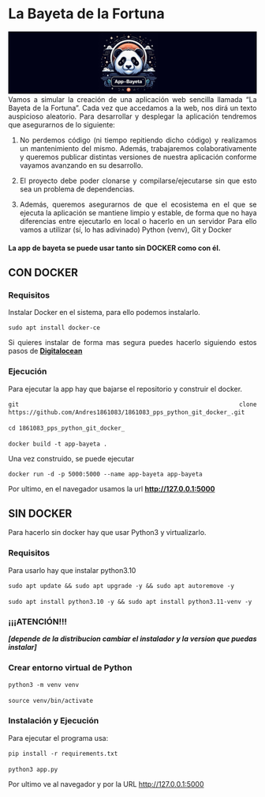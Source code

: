 # La Bayeta de la Fortuna
<div style="text-align: justify;">
<img src="icon.png"/>
Vamos a simular la creación de una aplicación web sencilla llamada “La
Bayeta de la Fortuna”. Cada vez que accedamos a la web, nos dirá un
texto auspicioso aleatorio. Para desarrollar y desplegar la aplicación
tendremos que asegurarnos de lo siguiente:

1.  No perdemos código (ni tiempo repitiendo dicho código) y
realizamos un mantenimiento del mismo. Además, trabajaremos
colaborativamente y queremos publicar distintas versiones de
nuestra aplicación conforme vayamos avanzando en su desarrollo.

1. El proyecto debe poder clonarse y compilarse/ejecutarse sin que
esto sea un problema de dependencias.

1.  Además, queremos asegurarnos de que el ecosistema en el que se ejecuta la aplicación se mantiene limpio y estable, de forma que no haya diferencias entre ejecutarlo en local o hacerlo en un servidor
Para ello vamos a utilizar (sí, lo has adivinado) Python (venv), Git y Docker


#### La app de bayeta se puede usar tanto sin DOCKER como con él.

## CON DOCKER

### Requisitos
Instalar Docker en el sistema, para ello podemos instalarlo.
```
sudo apt install docker-ce
```

Si quieres instalar de forma mas segura puedes hacerlo siguiendo estos pasos de **[Digitalocean](https://www.digitalocean.com/community/tutorials/how-to-install-and-use-docker-on-ubuntu-20-04)**


### Ejecución
Para ejecutar la app hay que bajarse el repositorio y construir el docker.
```
git clone https://github.com/Andres1861083/1861083_pps_python_git_docker_.git

cd 1861083_pps_python_git_docker_

docker build -t app-bayeta .
```

Una vez construido, se puede ejecutar
```
docker run -d -p 5000:5000 --name app-bayeta app-bayeta
```

Por ultimo, en el navegador usamos la url **http://127.0.0.1:5000**

## SIN DOCKER

Para hacerlo sin docker hay que usar Python3 y virtualizarlo.

### Requisitos
Para usarlo hay que instalar python3.10 


```
sudo apt update && sudo apt upgrade -y && sudo apt autoremove -y

sudo apt install python3.10 -y && sudo apt install python3.11-venv -y
```
### ¡¡¡ATENCIÓN!!! 
***[depende de la distribucion cambiar el instalador y la version que puedas instalar]***


### Crear entorno virtual de Python
```
python3 -m venv venv

source venv/bin/activate

```

### Instalación y Ejecución

Para ejecutar el programa usa:
```
pip install -r requirements.txt

python3 app.py
```
Por ultimo ve al navegador y por la URL http://127.0.0.1:5000
</div>
